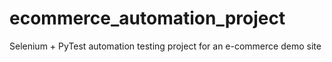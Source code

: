 # ecommerce_automation_project
Selenium + PyTest automation testing project for an e-commerce demo site
